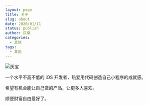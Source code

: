 ```yaml
---
layout: page
title: 关于
slug: about
date: 2020/01/11
status: publish
author: 灰桑
categories: 
  - 其他
tags: 
  - 其他
---
```


![灰宝](https://cdn.jsdelivr.net/gh/linsyorozuya/Pics@master/uPic/IMG_2500.jpeg)

一个水平不高不低的 iOS 开发者，热爱用代码创造自己小程序的成就感。

希望有机会能让自己做的产品，让更多人喜欢。

顺便财富自由最好了。

